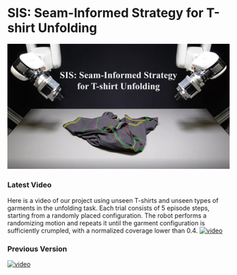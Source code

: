 # SIS: Seam-Informed Strategy for T-shirt Unfolding

<!-- cover_image -->
![cover_image](./images/241205-1139-cover.png)

### Latest Video
Here is a video of our project using unseen T-shirts and unseen types of garments in the unfolding task. Each trial consists of 5 episode steps, starting from a randomly placed configuration. The robot performs a randomizing motion and repeats it until the garment configuration is sufficiently crumpled, with a normalized coverage lower than 0.4.
[![video](https://img.youtu.be/ZJ3WwJ8YLfE/0.jpg)](https://youtu.be/ZJ3WwJ8YLfE)

### Previous Version
[![video](https://img.youtube.com/vi/jh3Dpioe_dI/0.jpg)](https://youtu.be/jh3Dpioe_dI)
